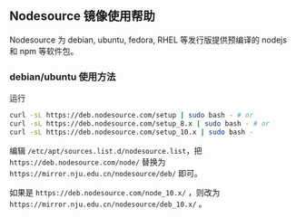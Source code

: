 
## Nodesource 镜像使用帮助

Nodesource 为 debian, ubuntu, fedora, RHEL 等发行版提供预编译的 nodejs
和 npm 等软件包。

### debian/ubuntu 使用方法

运行

```bash
curl -sL https://deb.nodesource.com/setup | sudo bash - # or
curl -sL https://deb.nodesource.com/setup_8.x | sudo bash - # or
curl -sL https://deb.nodesource.com/setup_10.x | sudo bash -
```

编辑 `/etc/apt/sources.list.d/nodesource.list`，把
`https://deb.nodesource.com/node/` 替换为
`https://mirror.nju.edu.cn/nodesource/deb/` 即可。

如果是 `https://deb.nodesource.com/node_10.x/` ，则改为 `https://mirror.nju.edu.cn/nodesource/deb_10.x/` 。
